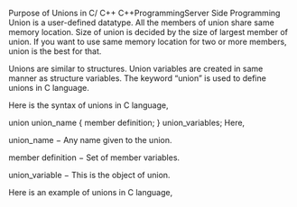 Purpose of Unions in C/ C++
C++ProgrammingServer Side Programming
Union is a user-defined datatype. All the members of union share same memory location. Size of union is decided by the size of largest member of union. If you want to use same memory location for two or more members, union is the best for that.

Unions are similar to structures. Union variables are created in same manner as structure variables. The keyword “union” is used to define unions in C language.

Here is the syntax of unions in C language,

union union_name {
   member definition;
} union_variables;
Here,

union_name  − Any name given to the union.

member definition  − Set of member variables.

union_variable  − This is the object of union.

Here is an example of unions in C language,
